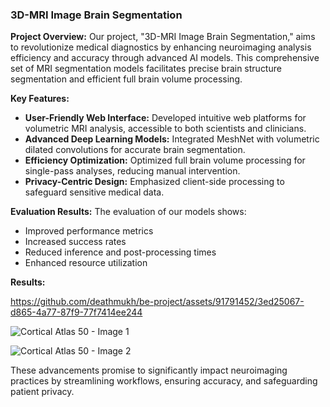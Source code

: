 

### 3D-MRI Image Brain Segmentation

**Project Overview:**
Our project, "3D-MRI Image Brain Segmentation," aims to revolutionize medical diagnostics by enhancing neuroimaging analysis efficiency and accuracy through advanced AI models. This comprehensive set of MRI segmentation models facilitates precise brain structure segmentation and efficient full brain volume processing.

**Key Features:**
- **User-Friendly Web Interface:** Developed intuitive web platforms for volumetric MRI analysis, accessible to both scientists and clinicians.
- **Advanced Deep Learning Models:** Integrated MeshNet with volumetric dilated convolutions for accurate brain segmentation.
- **Efficiency Optimization:** Optimized full brain volume processing for single-pass analyses, reducing manual intervention.
- **Privacy-Centric Design:** Emphasized client-side processing to safeguard sensitive medical data.

**Evaluation Results:**
The evaluation of our models shows:
- Improved performance metrics
- Increased success rates
- Reduced inference and post-processing times
- Enhanced resource utilization

**Results:**


https://github.com/deathmukh/be-project/assets/91791452/3ed25067-d865-4a77-87f9-77f7414ee244

![Cortical Atlas 50 - Image 1](https://github.com/deathmukh/be-project/assets/91791452/34d804a7-bcf6-4717-9cbb-a794e5244df0)

![Cortical Atlas 50 - Image 2](https://github.com/deathmukh/be-project/assets/91791452/7723b43c-faa5-491b-87a6-13599fd0bfab)

These advancements promise to significantly impact neuroimaging practices by streamlining workflows, ensuring accuracy, and safeguarding patient privacy.
